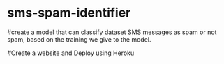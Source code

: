 # sms-spam-identifier

#create a model that can classify dataset SMS messages as spam or not spam, based on the training we give to the model.

#Create a website and Deploy using Heroku
